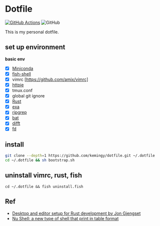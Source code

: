 # Dotfile

[![GitHub Actions](https://github.com/kemingy/dotfile/workflows/CI/badge.svg)](https://github.com/kemingy/dotfile/actions)
![GitHub](https://img.shields.io/github/license/kemingy/dotfile)


This is my personal dotfile.

## set up environment

**basic env**

- [x] [Miniconda](https://docs.conda.io/en/latest/miniconda.html)
- [x] [fish-shell](https://fishshell.com)
- [x] vimrc [https://github.com/amix/vimrc]
- [x] [httpie](https://github.com/jakubroztocil/httpie)
- [x] tmux.conf
- [x] global git ignore
- [x] [Rust](https://www.rust-lang.org/)
- [x] [exa](https://github.com/ogham/exa)
- [x] [ripgrep](https://github.com/BurntSushi/ripgrep)
- [x] [bat](https://github.com/sharkdp/bat)
- [x] [difft](https://github.com/Wilfred/difftastic)
- [x] [fd](https://github.com/sharkdp/fd)

## install

```sh
git clone --depth=1 https://github.com/kemingy/dotfile.git ~/.dotfile
cd ~/.dotfile && sh bootstrap.sh
```

## uninstall vimrc, rust, fish

`cd ~/.dotfile && fish uninstall.fish`

## Ref

* [Desktop and editor setup for Rust development by Jon Gjengset](https://youtu.be/ycMiMDHopNc)
* [Nu Shell: a new type of shell that print in table format](https://github.com/nushell/nushell)
